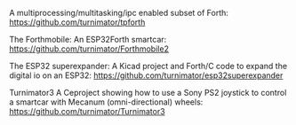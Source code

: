 A multiprocessing/multitasking/ipc enabled subset of Forth: https://github.com/turnimator/tpforth

The Forthmobile: An ESP32Forth smartcar: https://github.com/turnimator/Forthmobile2

The ESP32 superexpander: A Kicad project and Forth/C code to expand the digital io on an ESP32: https://github.com/turnimator/esp32superexpander

Turnimator3 A Ceproject showing how to use a Sony PS2 joystick to control a smartcar with Mecanum (omni-directional) wheels: https://github.com/turnimator/Turnimator3



